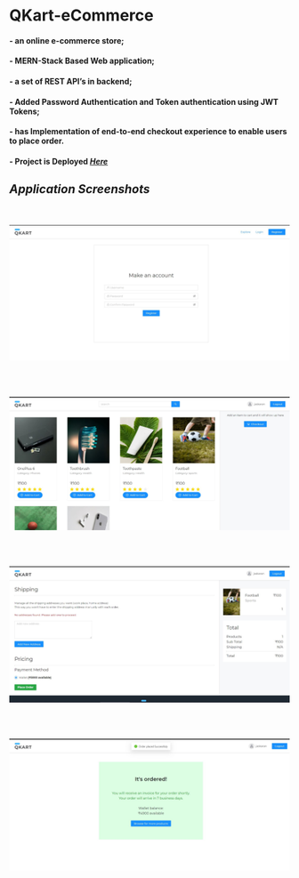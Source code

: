 # QKart-eCommerce
#### - an online e-commerce store;
#### - MERN-Stack Based Web application;
#### - a set of REST API’s in backend;
#### - Added Password Authentication and Token authentication using JWT Tokens; 
#### - has Implementation of end-to-end checkout experience to enable users to place order.
#### - Project is Deployed [*Here*](https://super-cool-site-by-jaskaran.netlify.app/)

## _Application Screenshots_
<br/><br/>
<img src="https://github.com/jas-karan/Project-Pics/blob/master/qkart1.JPG" />

<br/><br/>

<img src="https://github.com/jas-karan/Project-Pics/blob/master/qkart2.JPG" />

<br/><br/>

<img src="https://github.com/jas-karan/Project-Pics/blob/master/qkart3.JPG" />

<br/><br/>

<img src="https://github.com/jas-karan/Project-Pics/blob/master/qkart4.JPG" />

<br/><br/>
